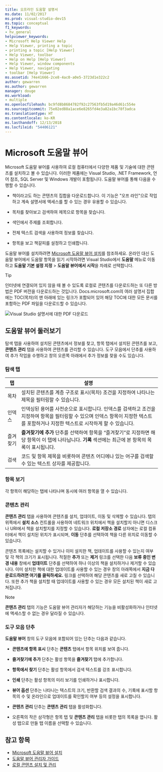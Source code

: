 ```yaml
---
title: 오프라인 도움말 설명서
ms.date: 11/02/2017
ms.prod: visual-studio-dev15
ms.topic: conceptual
f1_keywords:
- hv_general
helpviewer_keywords:
- Microsoft Help Viewer Help
- Help Viewer, printing a topic
- printing a topic [Help Viewer]
- Help Viewer, toolbar
- Help on Help [Help Viewer]
- Help Viewer, window components
- Help Viewer, navigating
- toolbar [Help Viewer]
ms.assetid: 74e41666-2ce8-4ac0-a0e5-3723d1e322c2
author: gewarren
ms.author: gewarren
manager: douge
ms.workload:
- multiple
ms.openlocfilehash: bc9fd8b8684782f92c27563fb5d19a46d61c554e
ms.sourcegitcommit: 75e02ed88a1ace6e8265fd4e3a82a1bc78f3adca
ms.translationtype: HT
ms.contentlocale: ko-KR
ms.lasthandoff: 12/13/2018
ms.locfileid: "54406121"
---
```

# <a name="microsoft-help-viewer"></a>Microsoft 도움말 뷰어

Microsoft 도움말 뷰어를 사용하여 로컬 컴퓨터에서 다양한 제품 및 기술에 대한 콘텐츠를 설치하고 볼 수 있습니다. 이러한 제품에는 Visual Studio, .NET Framework, 언어 참조, SQL Server 및 Windows 개발이 포함됩니다. 도움말 뷰어를 통해 다음을 수행할 수 있습니다.

- 책이라고도 하는 콘텐츠의 집합을 다운로드합니다. 이 기능은 "오프 라인"으로 작업하고 계속 설명서에 액세스를 할 수 있는 경우 유용할 수 있습니다.

- 목차를 찾아보고 검색하여 제목으로 항목을 찾습니다.

- 색인에서 주제를 조회합니다.

- 전체 텍스트 검색을 사용하여 정보를 찾습니다.

- 항목을 보고 책갈피를 설정하고 인쇄합니다.

도움말 뷰어를 설치하려면 [Microsoft 도움말 뷰어 설치](../help-viewer/installation.md)를 참조하세요. 온라인 대신 도움말 뷰어에서 도움말 항목을 읽기 시작하려면 Visual Studio에서 **도움말** 메뉴로 이동하고 **도움말 기본 설정 지정** > **도움말 뷰어에서 시작**을 차례로 선택합니다.

> [!TIP]
> 인터넷에 연결되어 있지 않을 때 볼 수 있도록 로컬로 콘텐츠를 다운로드하는 또 다른 방법은 PDF 버전을 다운로드하는 것입니다. Docs.microsoft.com의 여러 설명서 집합에는 TOC(목차)의 맨 아래에 있는 링크가 포함되어 있어 해당 TOC에 대한 모든 문서를 포함하는 PDF 파일을 다운로드할 수 있습니다.
>
> ![Visual Studio 설명서에 대한 PDF 다운로드](media/overview/download-pdf.png)

## <a name="help-viewer-tour"></a>도움말 뷰어 둘러보기

탐색 탭을 사용하여 설치된 콘텐츠에서 정보를 찾고, 항목 탭에서 설치된 콘텐츠를 보고, **콘텐츠 관리** 탭을 사용하여 콘텐츠를 관리할 수 있습니다. 도구 모음에서 단추를 사용하여 추가 작업을 수행하고 창의 오른쪽 아래에서 추가 정보를 찾을 수도 있습니다.

### <a name="navigation-tabs"></a>탐색 탭

|탭|설명|
|---|-----------|
|목차|설치된 콘텐츠를 계층 구조로 표시(목차) 조건을 지정하여 나타나는 제목을 필터링할 수 있습니다.|
|인덱스|인덱싱된 용어를 사전순으로 표시합니다. 인덱스를 검색하고 조건을 지정하여 항목을 필터링할 수 있으며 인덱스 항목이 지정한 텍스트를 포함하거나 지정한 텍스트로 시작하게 할 수 있습니다.|
|즐겨찾기|**즐겨찾기에 추가** 단추를 선택하여 항목을 “즐겨찾기”로 지정하면 해당 항목이 이 탭에 나타납니다. **기록** 섹션에는 최근에 본 항목의 목록이 표시됩니다.|
|검색|코드 및 항목 제목을 비롯하여 콘텐츠 어디에나 있는 어구를 검색할 수 있는 텍스트 상자를 제공합니다.|

### <a name="view-topics"></a>항목 보기

각 항목이 해당하는 탭에 나타나며 동시에 여러 항목을 열 수 있습니다.

### <a name="manage-content"></a>콘텐츠 관리

**콘텐츠 관리** 탭을 사용하여 콘텐츠를 설치, 업데이트, 이동 및 삭제할 수 있습니다. 탭의 위쪽에서 **설치 소스** 컨트롤을 사용하여 네트워크 위치에서 책을 설치할지 아니면 디스크나 URI에서 책을 설치할지를 지정할 수 있습니다. **로컬 저장소 경로** 상자에는 로컬 컴퓨터에서 책이 설치된 위치가 표시되며, **이동** 단추를 선택하여 책을 다른 위치로 이동할 수 있습니다.

콘텐츠 목록에는 설치할 수 있거나 이미 설치한 책, 업데이트를 사용할 수 있는지 여부 및 각 책의 크기가 표시됩니다. 적절한 **추가** 또는 **제거** 링크를 선택한 다음 **보류 중인 변경 내용** 창에서 **업데이트** 단추를 선택하여 하나 이상의 책을 설치하거나 제거할 수 있습니다. 이미 설치한 책에 대한 업데이트를 사용할 수 있는 경우 창의 아래쪽에서 **지금 다운로드하려면 여기를 클릭하세요.** 링크를 선택하여 해당 콘텐츠를 새로 고칠 수 있습니다. 또한 추가 책을 설치할 때 업데이트를 사용할 수 있는 경우 모든 설치된 책이 새로 고쳐집니다.

> [!NOTE]
> **콘텐츠 관리** 탭의 기능은 도움말 뷰어 관리자가 해당하는 기능을 비활성화하거나 인터넷에 액세스할 수 없는 경우 달라질 수 있습니다.

### <a name="toolbar-buttons"></a>도구 모음 단추

**도움말 뷰어** 창의 도구 모음에 포함되어 있는 단추는 다음과 같습니다.

- **콘텐츠에 항목 표시** 단추는 **콘텐츠** 탭에서 항목 위치를 보여 줍니다.

- **즐겨찾기에 추가** 단추는 활성 항목을 **즐겨찾기** 탭에 추가합니다.

- **항목에서 찾기** 단추는 활성 항목에서 검색 텍스트를 강조 표시합니다.

- **인쇄** 단추는 활성 항목의 미리 보기를 인쇄하거나 표시합니다.

- **뷰어 옵션** 단추는 나타나는 텍스트의 크기, 반환할 검색 결과의 수, 기록에 표시할 항목의 수 및 온라인으로 업데이트를 확인할지 여부 등의 설정을 표시합니다.

- **콘텐츠 관리** 단추는 **콘텐츠 관리** 탭을 활성화합니다.

- 오른쪽의 작은 삼각형은 항목 탭 및 **콘텐츠 관리** 탭을 비롯한 탭의 목록을 엽니다. 활성 탭으로 만들 탭 이름을 선택할 수 있습니다.

## <a name="see-also"></a>참고 항목

- [Microsoft 도움말 뷰어 설치](../help-viewer/installation.md)
- [도움말 뷰어 관리자 가이드](../help-viewer/administrator-guide.md)
- [로컬 콘텐츠 설치 및 관리](../help-viewer/install-manage-local-content.md)
